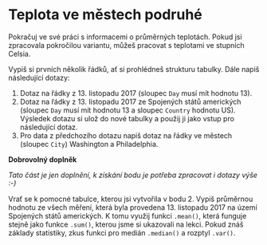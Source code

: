 # Teplota ve městech podruhé

Pokračuj ve své práci s informacemi o průměrných teplotách. Pokud jsi zpracovala pokročilou variantu, můžeš pracovat s teplotami ve stupních Celsia.

Vypiš si prvních několik řádků, ať si prohlédneš strukturu tabulky. Dále napiš následující dotazy:

1. Dotaz na řádky z 13. listopadu 2017 (sloupec `Day` musí mít hodnotu 13).
1. Dotaz na řádky z 13. listopadu 2017 ze Spojených států amerických (sloupec `Day` musí mít hodnotu 13 a sloupec `Country` hodnotu US). Výsledek dotazu si ulož do nové tabulky a použij ji jako vstup pro následující dotaz.
1. Pro data z předchozího dotazu napiš dotaz na řádky ve městech (sloupec `City`) Washington a Philadelphia.

**Dobrovolný doplněk**

*Tato část je jen doplnění, k získání bodu je potřeba zpracovat i dotazy výše :-)*

Vrať se k pomocné tabulce, kterou jsi vytvořila v bodu 2. Vypiš průměrnou hodnotu ze všech měření, která byla provedena 13. listopadu 2017 na území Spojených států amerických. K tomu využij funkci `.mean()`, která funguje stejně jako funkce `.sum()`, kterou jsme si ukazovali na lekci. Pokud znáš základy statistiky, zkus funkci pro medián `.median()` a rozptyl `.var()`.
